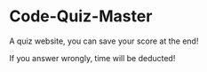 # Code-Quiz-Master

A quiz website, you can save your score at the end!

If you answer wrongly, time will be deducted!
